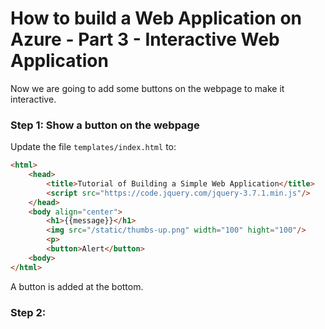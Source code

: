 # How to build a Web Application on Azure - Part 3 - Interactive Web Application

Now we are going to add some buttons on the webpage to make it interactive.

### Step 1: Show a button on the webpage

Update the file `templates/index.html` to:
```html
<html>
    <head>
        <title>Tutorial of Building a Simple Web Application</title>
        <script src="https://code.jquery.com/jquery-3.7.1.min.js"/>
    </head>
    <body align="center">
        <h1>{{message}}</h1>
        <img src="/static/thumbs-up.png" width="100" hight="100"/>
        <p>
        <button>Alert</button>
    <body>
</html>
```
A button is added at the bottom.

### Step 2: 
